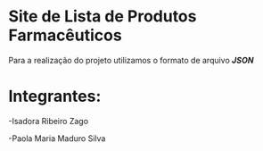 # Site de Lista de Produtos Farmacêuticos

Para a realização do projeto utilizamos o formato de arquivo <b>*JSON*</b>

# Integrantes:

-Isadora Ribeiro Zago

-Paola Maria Maduro Silva




